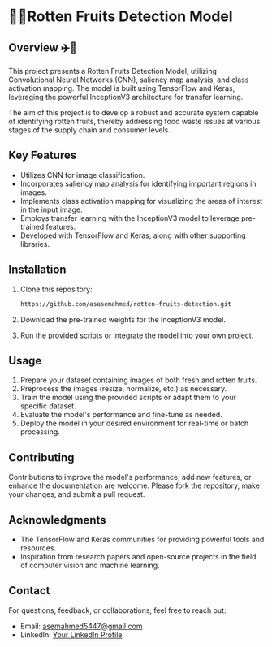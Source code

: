 # 🚀🚀Rotten Fruits Detection Model



## Overview ✈️🚀
This project presents a Rotten Fruits Detection Model, utilizing Convolutional Neural Networks (CNN), saliency map analysis, and class activation mapping. The model is built using TensorFlow and Keras, leveraging the powerful InceptionV3 architecture for transfer learning.

The aim of this project is to develop a robust and accurate system capable of identifying rotten fruits, thereby addressing food waste issues at various stages of the supply chain and consumer levels.

## Key Features
- Utilizes CNN for image classification.
- Incorporates saliency map analysis for identifying important regions in images.
- Implements class activation mapping for visualizing the areas of interest in the input image.
- Employs transfer learning with the InceptionV3 model to leverage pre-trained features.
- Developed with TensorFlow and Keras, along with other supporting libraries.

## Installation
1. Clone this repository:

   ```bash
   https://github.com/asasemahmed/rotten-fruits-detection.git
   ```

3. Download the pre-trained weights for the InceptionV3 model.

4. Run the provided scripts or integrate the model into your own project.

## Usage
1. Prepare your dataset containing images of both fresh and rotten fruits.
2. Preprocess the images (resize, normalize, etc.) as necessary.
3. Train the model using the provided scripts or adapt them to your specific dataset.
4. Evaluate the model's performance and fine-tune as needed.
5. Deploy the model in your desired environment for real-time or batch processing.

## Contributing
Contributions to improve the model's performance, add new features, or enhance the documentation are welcome. Please fork the repository, make your changes, and submit a pull request.


## Acknowledgments
- The TensorFlow and Keras communities for providing powerful tools and resources.
- Inspiration from research papers and open-source projects in the field of computer vision and machine learning.

## Contact
For questions, feedback, or collaborations, feel free to reach out:
- Email: asemahmed5447@gmail.com
- LinkedIn: [Your LinkedIn Profile](https://www.linkedin.com/in/asem-abdullah-885518223/)
